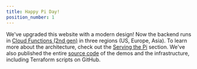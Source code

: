 ```yaml
---
title: Happy Pi Day!
position_number: 1
---
```


We've upgraded this website with a modern design! Now the backend runs in [Cloud Functions (2nd gen)](https://cloud.google.com/functions/docs/2nd-gen/overview) in three regions (US, Europe, Asia). To learn more about the architecture, check out the [Serving the Pi](#howserving) section. We've also published the entire [source code](https://github.com/googlecloudplatform/pi-delivery) of the demos and the infrastructure, including Terraform scripts on GitHub.

